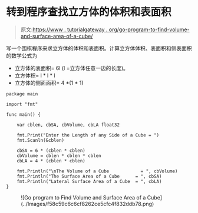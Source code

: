 # 转到程序查找立方体的体积和表面积

> 原文:[https://www . tutorialgateway . org/go-program-to-find-volume-and-surface-area-of-a-cube/](https://www.tutorialgateway.org/go-program-to-find-volume-and-surface-area-of-a-cube/)

写一个围棋程序来求立方体的体积和表面积。计算立方体体积、表面积和侧表面积的数学公式为

*   立方体的表面积= 6l (l =立方体任意一边的长度)。
*   立方体积= l * l * l
*   立方体的侧面面积= 4 *(1 * 1)

```
package main

import "fmt"

func main() {

    var cblen, cbSA, cbVolume, cbLA float32

    fmt.Print("Enter the Length of any Side of a Cube = ")
    fmt.Scanln(&cblen)

    cbSA = 6 * (cblen * cblen)
    cbVolume = cblen * cblen * cblen
    cbLA = 4 * (cblen * cblen)

    fmt.Println("\nThe Volume of a Cube            = ", cbVolume)
    fmt.Println("The Surface Area of a Cube      = ", cbSA)
    fmt.Println("Lateral Surface Area of a Cube  = ", cbLA)
}
```

<figure class="wp-block-image size-large">![Go program to Find Volume and Surface Area of a Cube](../Images/f58c59c6c6cf8262ce5cfc4f832ddb78.png)</figure>